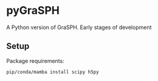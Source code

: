 # pyGraSPH
A Python version of GraSPH. Early stages of development

## Setup

Package requirements:

```bash
pip/conda/mamba install scipy h5py
```
